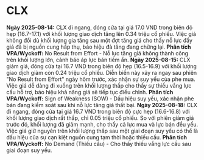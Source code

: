 # CLX

**Ngày 2025-08-14:** CLX đi ngang, đóng cửa tại giá 17.0 VND trong biên độ hẹp (16.7-17.1) với khối lượng giao dịch tăng lên 0.34 triệu cổ phiếu. Việc giá không đổi dù khối lượng gia tăng sau một đợt tăng giá cho thấy nỗ lực đẩy giá đã bị nguồn cung hấp thụ, báo hiệu đà tăng đang chững lại. **Phân tích VPA/Wyckoff:** No Result from Effort - Nỗ lực tăng giá không thành công trên khối lượng lớn, cảnh báo áp lực bán tiềm ẩn.
**Ngày 2025-08-15:** CLX giảm giá, đóng cửa tại 16.7 VND trong biên độ hẹp (16.5-16.9) với khối lượng giao dịch giảm còn 0.24 triệu cổ phiếu. Diễn biến này xảy ra ngay sau phiên "No Result from Effort" ngày hôm trước, xác nhận sự suy yếu của phe mua. Việc giá dễ dàng đi xuống trên khối lượng thấp cho thấy sự thiếu vắng lực cầu hỗ trợ, báo hiệu khả năng giá sẽ tiếp tục điều chỉnh. **Phân tích VPA/Wyckoff:** Sign of Weakness (SOW) - Dấu hiệu suy yếu, xác nhận phe bán đang kiểm soát sau khi nỗ lực tăng giá thất bại.
**Ngày 2025-08-18:** CLX đi ngang, đóng cửa tại giá 16.7 VND trong biên độ cực hẹp (16.6-16.8) với khối lượng giao dịch rất thấp, chỉ 0.05 triệu cổ phiếu. So với phiên giảm giá trước đó, khối lượng đã giảm mạnh, cho thấy cả lực mua và lực bán đều yếu. Việc giá giữ nguyên trên khối lượng thấp sau một giai đoạn suy yếu có thể là dấu hiệu của sự cạn kiệt nguồn cung tạm thời hoặc thiếu cầu. **Phân tích VPA/Wyckoff:** No Demand (Thiếu cầu) - Cho thấy thiếu vắng lực cầu sau giai đoạn suy yếu.
